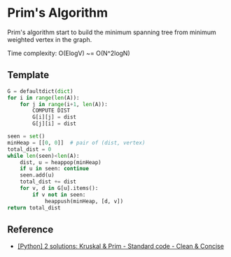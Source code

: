 # Prim's Algorithm

Prim's algorithm start to build the minimum spanning tree from minimum weighted vertex in the graph.

Time complexity: O(ElogV) ~= O(N^2logN)

## Template

``` py
G = defaultdict(dict)
for i in range(len(A)):
    for j in range(i+1, len(A)):
        COMPUTE DIST
        G[i][j] = dist
        G[j][i] = dist

seen = set()
minHeap = [[0, 0]]  # pair of (dist, vertex)
total_dist = 0
while len(seen)<len(A):
    dist, u = heappop(minHeap)
    if u in seen: continue
    seen.add(u)
    total_dist += dist
    for v, d in G[u].items():
        if v not in seen:
            heappush(minHeap, [d, v])
return total_dist
```

## Reference

- [[Python] 2 solutions: Kruskal & Prim - Standard code - Clean & Concise](https://leetcode.com/problems/min-cost-to-connect-all-points/discuss/1476951/Python-2-solutions%3A-Kruskal-and-Prim-Standard-code-Clean-and-Concise)
